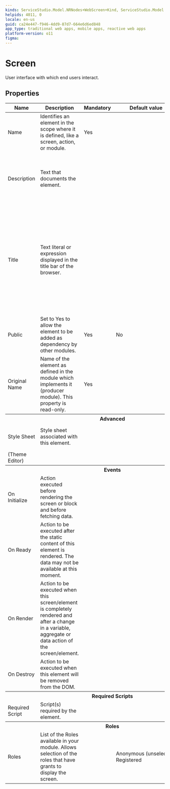 ```yaml
---
kinds: ServiceStudio.Model.NRNodes+WebScreen+Kind, ServiceStudio.Model.NewRuntime.ReferenceWebScreen+Kind
helpids: 4011, 0
locale: en-us
guid: ca24e447-f946-4dd9-87d7-664e6d6ed848
app_type: traditional web apps, mobile apps, reactive web apps
platform-version: o11
figma:
---
```


# Screen

User interface with which end users interact.  

## Properties

<table markdown="1">
<thead>
<tr>
<th>Name</th>
<th>Description</th>
<th>Mandatory</th>
<th>Default value</th>
<th>Observations</th>
</tr>
</thead>
<tbody>
<tr>
<td title="Name">Name</td>
<td>Identifies an element in the scope where it is defined, like a screen, action, or module.</td>
<td>Yes</td>
<td></td>
<td></td>
</tr>
<tr>
<td title="Description">Description</td>
<td>Text that documents the element.</td>
<td></td>
<td></td>
<td>Useful for documentation purpose.<br/>The maximum size of this property is 2000 characters.</td>
</tr>
<tr>
<td title="Title">Title</td>
<td>Text literal or expression displayed in the title bar of the browser.</td>
<td></td>
<td></td>
<td>When this property is empty, the title bar has the name of the element. Using expressions in titles, and like that having dynamic page titles, works in Platform Server 11.13.0 with Service Studio 11.12.0, and later.</td>
</tr>
<tr>
<td title="Public">Public</td>
<td>Set to Yes to allow the element to be added as dependency by other modules.</td>
<td>Yes</td>
<td>No</td>
<td></td>
</tr>
<tr>
<td title="Original Name">Original Name</td>
<td>Name of the element as defined in the module which implements it (producer module). This property is read-only.</td>
<td>Yes</td>
<td></td>
<td>This property is only visible for referenced elements.</td>
</tr>
<tr >
<th colspan="5">Advanced</th>
</tr>
<tr>
<td title="Style Sheet">Style Sheet</td>
<td>Style sheet associated with this element.</td>
<td></td>
<td></td>
<td>Click on "..." to edit the property value.</td>
</tr>
<tr>
<td title="(Theme Editor)">(Theme Editor)</td>
<td></td>
<td></td>
<td></td>
<td></td>
</tr>
<tr >
<th colspan="5">Events</th>
</tr>
<tr>
<td title="On Initialize">On Initialize</td>
<td>Action executed before rendering the screen or block and before fetching data.</td>
<td></td>
<td></td>
<td></td>
</tr>
<tr>
<td title="On Ready">On Ready</td>
<td>Action to be executed after the static content of this element is rendered. The data may not be available at this moment.</td>
<td></td>
<td></td>
<td></td>
</tr>
<tr>
<td title="On Render">On Render</td>
<td>Action to be executed when this screen/element is completely rendered and after a change in a variable, aggregate or data action of the screen/element.</td>
<td></td>
<td></td>
<td></td>
</tr>
<tr>
<td title="On Destroy">On Destroy</td>
<td>Action to be executed when this element will be removed from the DOM.</td>
<td></td>
<td></td>
<td></td>
</tr>
<tr >
<th colspan="5">Required Scripts</th>
</tr>
<tr>
<td title="Required Script">Required Script</td>
<td>Script(s) required by the element.</td>
<td></td>
<td></td>
<td></td>
</tr>
<tr >
<th colspan="5">Roles</th>
</tr>
<tr>
<td title="Roles">Roles</td>
<td>List of the Roles available in your module. Allows selection of the roles that have grants to display the screen.</td>
<td></td>
<td>Anonymous (unselected)<br/>Registered</td>
<td></td>
</tr>
</tbody>
</table>

